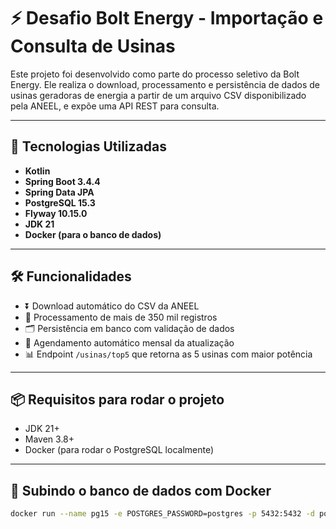 # ⚡ Desafio Bolt Energy - Importação e Consulta de Usinas

Este projeto foi desenvolvido como parte do processo seletivo da Bolt Energy. Ele realiza o download, processamento e persistência de dados de usinas geradoras de energia a partir de um arquivo CSV disponibilizado pela ANEEL, e expõe uma API REST para consulta.

---

## 🚀 Tecnologias Utilizadas

- **Kotlin**
- **Spring Boot 3.4.4**
- **Spring Data JPA**
- **PostgreSQL 15.3**
- **Flyway 10.15.0**
- **JDK 21**
- **Docker (para o banco de dados)**

---

## 🛠️ Funcionalidades

- ⏬ Download automático do CSV da ANEEL
- 🧮 Processamento de mais de 350 mil registros
- 🗂️ Persistência em banco com validação de dados
- 🔁 Agendamento automático mensal da atualização
- 📊 Endpoint `/usinas/top5` que retorna as 5 usinas com maior potência

---

## 📦 Requisitos para rodar o projeto

- JDK 21+
- Maven 3.8+
- Docker (para rodar o PostgreSQL localmente)

---

## 🐳 Subindo o banco de dados com Docker

```bash
docker run --name pg15 -e POSTGRES_PASSWORD=postgres -p 5432:5432 -d postgres:15.3

